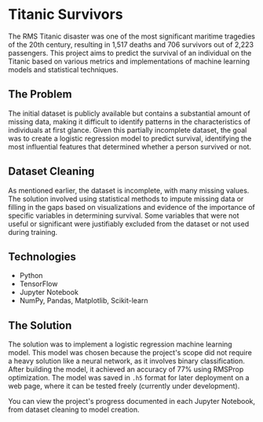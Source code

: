 # Titanic Survivors

The RMS Titanic disaster was one of the most significant maritime tragedies of the 20th century, resulting in 1,517 deaths and 706 survivors out of 2,223 passengers.
This project aims to predict the survival of an individual on the Titanic based on various metrics 
and implementations of machine learning models and statistical techniques.

## The Problem

The initial dataset is publicly available but contains a substantial amount of missing data, making it difficult to identify patterns 
in the characteristics of individuals at first glance. Given this partially incomplete dataset, the goal was to create a logistic 
regression model to predict survival, identifying the most influential features that determined whether a person survived or not.

## Dataset Cleaning

As mentioned earlier, the dataset is incomplete, with many missing values. 
The solution involved using statistical methods to impute missing data or filling in the gaps based on visualizations and 
evidence of the importance of specific variables in determining survival. Some variables that were not useful or significant 
were justifiably excluded from the dataset or not used during training.

## Technologies
- Python
- TensorFlow
- Jupyter Notebook
- NumPy, Pandas, Matplotlib, Scikit-learn

## The Solution

The solution was to implement a logistic regression machine learning model. 
This model was chosen because the project's scope did not require a heavy solution like a neural network, 
as it involves binary classification. After building the model, it achieved an accuracy of 77% using RMSProp optimization. 
The model was saved in `.h5` format for later deployment on a web page, where it can be tested freely (currently under development).

You can view the project's progress documented in each Jupyter Notebook, from dataset cleaning to model creation.
